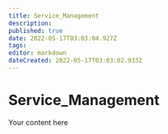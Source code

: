 ```yaml
---
title: Service_Management
description: 
published: true
date: 2022-05-17T03:03:04.927Z
tags: 
editor: markdown
dateCreated: 2022-05-17T03:03:02.933Z
---
```


# Service_Management
Your content here